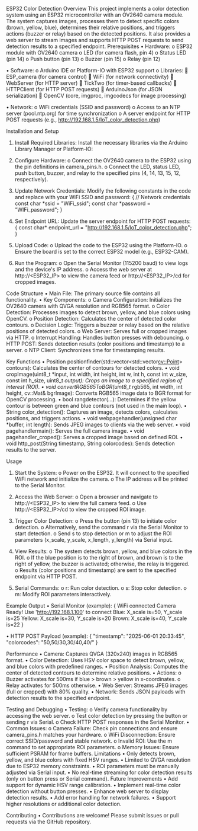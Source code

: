 ESP32 Color Detection
Overview
This project implements a color detection system using an ESP32 microcontroller with an OV2640 camera module. The system captures images, processes them to detect specific colors (brown, yellow, blue), determines their relative positions, and triggers actions (buzzer or relay) based on the detected positions. It also provides a web server to stream images and supports HTTP POST requests to send detection results to a specified endpoint.
Prerequisites
•	Hardware:
    o ESP32 module with OV2640 camera
    o	LED (for camera flash, pin 4)
    o	Status LED (pin 14)
    o	Push button (pin 13)
    o	Buzzer (pin 15)
    o	Relay (pin 12)

•	Software:
    o	Arduino IDE or Platform-IO with ESP32 support
    o	Libraries: 
        	ESP_camera (for camera control)
        	WiFi (for network connectivity)
        	WebServer (for HTTP server)
        	TickTwo (for timer-based callbacks)
        	HTTPClient (for HTTP POST requests)
        	ArduinoJson (for JSON serialization)
        	OpenCV (core, imgproc, imgcodecs for image processing)

•	Network:
    o	WiFi credentials (SSID and password)
    o	Access to an NTP server (pool.ntp.org) for time synchronization
    o	A server endpoint for HTTP POST requests (e.g., http://192.168.1.5/IoT_color_detection.php)

Installation and Setup
1.	Install Required Libraries:
    Install the necessary libraries via the Arduino Library Manager or Platform-IO:

2.	Configure Hardware:
    o	Connect the OV2640 camera to the ESP32 using the pin definitions     in camera_pins.h.
    o	Connect the LED, status LED, push button, buzzer, and relay to the specified pins (4, 14, 13, 15, 12, respectively).

3.	Update Network Credentials:
    Modify the following constants in the code and replace with your WiFi SSID and password:
    {
        // Network credentials
        const char *ssid = "WiFi_ssid";
        const char *password = "WIFi_password";
    }

4.	Set Endpoint URL:
    Update the server endpoint for HTTP POST requests:
    {
        const char* endpoint_url = "http://192.168.1.5/IoT_color_detection.php";
    }

5.	Upload Code:
    o	Upload the code to the ESP32 using the Platform-IO.
    o	Ensure the board is set to the correct ESP32 model (e.g., ESP32-CAM).

6.	Run the Program:
    o	Open the Serial Monitor (115200 baud) to view logs and the device's IP address.
    o	Access the web server at http://<ESP32_IP> to view the camera feed or http://<ESP32_IP>/cd for cropped images.

Code Structure
•	Main File: The primary source file contains all functionality.
•	Key Components:
    o	Camera Configuration: Initializes the OV2640 camera with QVGA resolution and RGB565 format.
    o	Color Detection: Processes images to detect brown, yellow, and blue colors using OpenCV.
    o	Position Detection: Calculates the center of detected color contours.
    o	Decision Logic: Triggers a buzzer or relay based on the relative positions of detected colors.
    o	Web Server: Serves full or cropped images via HTTP.
    o	Interrupt Handling: Handles button presses with debouncing.
    o	HTTP POST: Sends detection results (color positions and timestamp) to a server.
    o	NTP Client: Synchronizes time for timestamping results.


Key Functions
    •	Position positionfinder(std::vector<std::vector<cv::Point>> contours): Calculates the center of contours for detected colors.
    •	void cropImage(uint8_t *input, int width, int height, int w, int h, const int w_size, const int h_size, uint8_t *output): Crops an image to a specified region of interest (ROI).
    •	void convertRGB565ToBGR(uint8_t* rgb565, int width, int height, cv::Mat& bgrImage): Converts RGB565 image data to BGR format for OpenCV processing.
    •	bool rangdetector(...): Determines if the yellow contour is between green and blue contours (not used in the main loop).
    •	String color_detection(): Captures an image, detects colors, calculates positions, and triggers actions.
    •	void webpagehandler(unsigned char *buffer, int length): Sends JPEG images to clients via the web server.
    •	void pagehandlermain(): Serves the full camera image.
    •	void pagehandler_croped(): Serves a cropped image based on defined ROI.
    •	void http_post(String timestamp, String colorcodes): Sends detection results to the server.

Usage
1.	Start the System:
    o	Power on the ESP32. It will connect to the specified WiFi network and initialize the camera.
    o	The IP address will be printed to the Serial Monitor.
    
2.	Access the Web Server:
    o	Open a browser and navigate to http://<ESP32_IP> to view the full camera feed.
    o	Use http://<ESP32_IP>/cd to view the cropped ROI image.

3.	Trigger Color Detection:
    o	Press the button (pin 13) to initiate color detection.
    o	Alternatively, send the command r via the Serial Monitor to start detection.
    o	Send s to stop detection or m to adjust the ROI parameters (x_scale, y_scale, x_length, y_length) via Serial input.

4.	View Results:
    o	The system detects brown, yellow, and blue colors in the ROI.
    o	If the blue position is to the right of brown, and brown is to the right of yellow, the buzzer is activated; otherwise, the relay is triggered.
    o	Results (color positions and timestamp) are sent to the specified endpoint via HTTP POST.

5.	Serial Commands:
    o	r: Run color detection.
    o	s: Stop color detection.
    o	m: Modify ROI parameters interactively.
    
Example Output
•	Serial Monitor (example):
    {
        WiFi connected
        Camera Ready! Use 'http://192.168.1.100' to connect
        Blue: X_scale is=50, Y_scale is=25
        Yellow: X_scale is=30, Y_scale is=20
        Brown: X_scale is=40, Y_scale is=22
    }

•	HTTP POST Payload (example):
    {
        "timestamp": "2025-06-01 20:33:45",
        "colorcodes": "50,50/30,30/40,40/"
    }
 
Performance
•	Camera: Captures QVGA (320x240) images in RGB565 format.
•	Color Detection: Uses HSV color space to detect brown, yellow, and   blue colors with predefined ranges.
•	Position Analysis: Computes the center of detected contours to determine relative positions.
•	Actions:
    o	Buzzer activates for 500ms if blue > brown > yellow in x-coordinates.
    o	Relay activates for 500ms otherwise.
•	Web Server: Streams JPEG images (full or cropped) with 80% quality.
•	Network: Sends JSON payloads with detection results to the specified endpoint.

Testing and Debugging
•	Testing:
    o	Verify camera functionality by accessing the web server.
    o	Test color detection by pressing the button or sending r via Serial.
    o	Check HTTP POST responses in the Serial Monitor.
•	Common Issues:
    o	Camera Failure: Check pin connections and ensure camera_pins.h matches your hardware.
    o	WiFi Disconnection: Ensure correct SSID/password and stable network.
    o	Invalid ROI: Use the m command to set appropriate ROI parameters.
    o	Memory Issues: Ensure sufficient PSRAM for frame buffers.
Limitations
•	Only detects brown, yellow, and blue colors with fixed HSV ranges.
•	Limited to QVGA resolution due to ESP32 memory constraints.
•	ROI parameters must be manually adjusted via Serial input.
•	No real-time streaming for color detection results (only on button press or Serial command).
Future Improvements
•	Add support for dynamic HSV range calibration.
•	Implement real-time color detection without button presses.
•	Enhance web server to display detection results.
•	Add error handling for network failures.
•	Support higher resolutions or additional color detection.

Contributing
•   Contributions are welcome! Please submit issues or pull requests via the GitHub repository.
